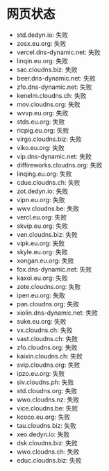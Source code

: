# 网页状态
- std.dedyn.io: 失败
- zosx.eu.org: 失败
- vercel.dns-dynamic.net: 失败
- linqin.eu.org: 失败
- sac.cloudns.biz: 失败
- beer.dns-dynamic.net: 失败
- zfo.dns-dynamic.net: 失败
- kenelm.cloudns.ch: 失败
- mov.cloudns.org: 失败
- wvvp.eu.org: 失败
- stds.eu.org: 失败
- ricpig.eu.org: 失败
- virgo.cloudns.biz: 失败
- viko.eu.org: 失败
- vip.dns-dynamic.net: 失败
- diffireworks.cloudns.org: 失败
- linqing.eu.org: 失败
- cdue.cloudns.ch: 失败
- zot.dedyn.io: 失败
- vipn.eu.org: 失败
- wwv.cloudns.be: 失败
- vercl.eu.org: 失败
- skvip.eu.org: 失败
- ven.cloudns.biz: 失败
- vipk.eu.org: 失败
- skyle.eu.org: 失败
- xongan.eu.org: 失败
- fox.dns-dynamic.net: 失败
- kaxoi.eu.org: 失败
- zote.cloudns.org: 失败
- ipen.eu.org: 失败
- pan.cloudns.org: 失败
- xiolin.dns-dynamic.net: 失败
- suke.eu.org: 失败
- vx.cloudns.ch: 失败
- vast.cloudns.ch: 失败
- zfo.cloudns.org: 失败
- kaixin.cloudns.ch: 失败
- svip.cloudns.org: 失败
- ipzo.eu.org: 失败
- siv.cloudns.ph: 失败
- std.cloudns.org: 失败
- wwo.cloudns.nz: 失败
- vice.cloudns.be: 失败
- kcoco.eu.org: 失败
- tau.cloudns.biz: 失败
- xeo.dedyn.io: 失败
- dsk.cloudns.biz: 失败
- wwo.cloudns.ch: 失败
- educ.cloudns.biz: 失败
